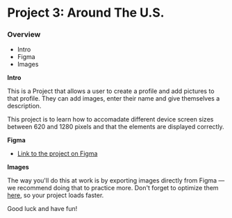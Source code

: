 # Project 3: Around The U.S.

### Overview  

* Intro  
* Figma  
* Images  
  
**Intro**
  
This is a Project that allows a user to create a profile and add pictures to that profile. They can add images, enter their name and give themselves a description. 

This project is to learn how to accomadate different device screen sizes between 620 and 1280 pixels and that the elements are displayed correctly.   
  
**Figma**  
  
* [Link to the project on Figma](https://www.figma.com/file/ii4xxsJ0ghevUOcssTlHZv/Sprint-3%3A-Around-the-US?node-id=0%3A1)  
  
**Images**  
  
The way you'll do this at work is by exporting images directly from Figma — we recommend doing that to practice more. Don't forget to optimize them [here](https://tinypng.com/), so your project loads faster. 
  
Good luck and have fun!
